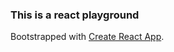 
### This is a react playground

Bootstrapped with [Create React App](https://github.com/facebookincubator/create-react-app).
